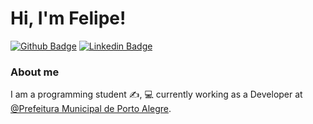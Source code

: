 # Hi, I'm Felipe! 

[![Github Badge](https://img.shields.io/badge/-Github-000?style=flat-square&logo=Github&logoColor=white&link=https://github.com/felipeassis97)](https://github.com/felipeassis97)
[![Linkedin Badge](https://img.shields.io/badge/-LinkedIn-blue?style=flat-square&logo=Linkedin&logoColor=white&link=https://www.linkedin.com/in/felipe-assis-041675153/)](https://www.linkedin.com/in/fagnerpsantos/)


### About me

I am a programming student ✍, 
💻 currently working as a Developer at [@Prefeitura Municipal de Porto Alegre](https://prefeitura.poa.br/).

